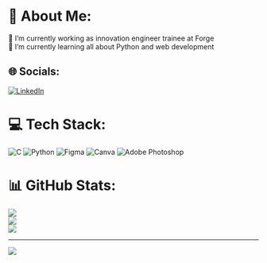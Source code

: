 # 💫 About Me:
🔭 I’m currently working as innovation engineer trainee at Forge<br>🌱 I’m currently learning all about Python and web development<br>


## 🌐 Socials:
[![LinkedIn](https://img.shields.io/badge/LinkedIn-%230077B5.svg?logo=linkedin&logoColor=white)](https://linkedin.com/in/iffatimtiyazwani) 

# 💻 Tech Stack:
![C](https://img.shields.io/badge/c-%2300599C.svg?style=for-the-badge&logo=c&logoColor=white) ![Python](https://img.shields.io/badge/python-3670A0?style=for-the-badge&logo=python&logoColor=ffdd54) 	![Figma](https://img.shields.io/badge/figma-%23F24E1E.svg?style=for-the-badge&logo=figma&logoColor=white) ![Canva](https://img.shields.io/badge/Canva-%2300C4CC.svg?style=for-the-badge&logo=Canva&logoColor=white) ![Adobe Photoshop](https://img.shields.io/badge/adobephotoshop-%2331A8FF.svg?style=for-the-badge&logo=adobephotoshop&logoColor=white)
# 📊 GitHub Stats:
![](https://github-readme-stats.vercel.app/api?username=IffatWani&theme=dark&hide_border=false&include_all_commits=false&count_private=false)<br/>
![](https://github-readme-streak-stats.herokuapp.com/?user=IffatWani&theme=dark&hide_border=false)<br/>
![](https://github-readme-stats.vercel.app/api/top-langs/?username=IffatWani&theme=dark&hide_border=false&include_all_commits=false&count_private=false&layout=compact)

---
[![](https://visitcount.itsvg.in/api?id=IffatWani&icon=0&color=0)](https://visitcount.itsvg.in)

<!-- Proudly created with GPRM ( https://gprm.itsvg.in ) -->
